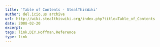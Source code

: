 ```yaml
---
title: 'Table of Contents - StealThisWiki'
author: del.icio.us archive
url: http://wiki.stealthiswiki.org/index.php?title=Table_of_Contents
date: 2008-02-20
excerpt: 
tags: link,DIY,Hoffman,Reference
type: link
---
```

